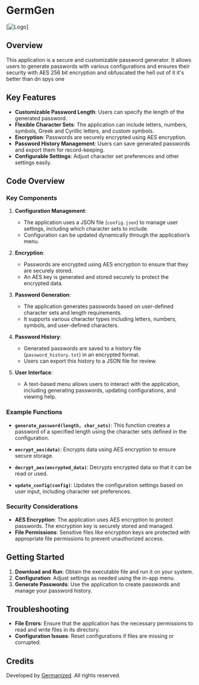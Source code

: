 # GermGen

[![Logo](https://i.ibb.co/928s7Xk/GermGen.gif)]

## Overview

This application is a secure and customizable password generator. It allows users to generate passwords with various configurations and ensures their security with AES 256 bit encryption and obfuscated the hell out of it
it's better than dn spys one

## Key Features

- **Customizable Password Length**: Users can specify the length of the generated password.
- **Flexible Character Sets**: The application can include letters, numbers, symbols, Greek and Cyrillic letters, and custom symbols.
- **Encryption**: Passwords are securely encrypted using AES encryption.
- **Password History Management**: Users can save generated passwords and export them for record-keeping.
- **Configurable Settings**: Adjust character set preferences and other settings easily.

## Code Overview

### Key Components

1. **Configuration Management**:
   - The application uses a JSON file (`config.json`) to manage user settings, including which character sets to include.
   - Configuration can be updated dynamically through the application’s menu.

2. **Encryption**:
   - Passwords are encrypted using AES encryption to ensure that they are securely stored.
   - An AES key is generated and stored securely to protect the encrypted data.

3. **Password Generation**:
   - The application generates passwords based on user-defined character sets and length requirements.
   - It supports various character types including letters, numbers, symbols, and user-defined characters.

4. **Password History**:
   - Generated passwords are saved to a history file (`password_history.txt`) in an encrypted format.
   - Users can export this history to a JSON file for review.

5. **User Interface**:
   - A text-based menu allows users to interact with the application, including generating passwords, updating configurations, and viewing help.

### Example Functions

- **`generate_password(length, char_sets)`**: This function creates a password of a specified length using the character sets defined in the configuration.

- **`encrypt_aes(data)`**: Encrypts data using AES encryption to ensure secure storage.

- **`decrypt_aes(encrypted_data)`**: Decrypts encrypted data so that it can be read or used.

- **`update_config(config)`**: Updates the configuration settings based on user input, including character set preferences.

### Security Considerations

- **AES Encryption**: The application uses AES encryption to protect passwords. The encryption key is securely stored and managed.
- **File Permissions**: Sensitive files like encryption keys are protected with appropriate file permissions to prevent unauthorized access.

## Getting Started

1. **Download and Run**: Obtain the executable file and run it on your system.
2. **Configuration**: Adjust settings as needed using the in-app menu.
3. **Generate Passwords**: Use the application to create passwords and manage your password history.

## Troubleshooting

- **File Errors**: Ensure that the application has the necessary permissions to read and write files in its directory.
- **Configuration Issues**: Reset configurations if files are missing or corrupted.

## Credits

Developed by [Germanized](https://germanized.github.io/). All rights reserved.
